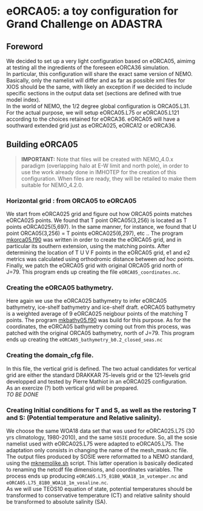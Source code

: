 # eORCA05: a toy configuration for Grand Challenge on ADASTRA
## Foreword
We decided to set up a very light configuration based on eORCA05, aimimg at testing all the ingredients of the foreseen eORCA36 simulation.  
In particular, this configuration will share the exact same version of NEMO. Basically, only the namelist will differ and as far as possible xml files for XIOS should be the same, with likely an exception  if we decided to include specific sections in the output data set (sections are defined with  true model index).   
In the world of NEMO, the 1/2 degree global configuration is ORCA05.L31. For the actual purpose, we will setup eORCA05.L75 or eORCA05.L121 according to the choices retained for eORCA36. eORCA05 will have a southward extended grid just as eORCA025, eORCA12 or eORCA36.


## Building eORCA05
> **IMPORTANT:** Note that files will be created with NEMO_4.0.x paradigm (overlapping halo at E-W limit and north pole), in order to use the work 
> already done in IMHOTEP for the creation of this configuration. When files are ready, they will be retailed  to make them suitable for
> NEMO_4.2.0.

### Horizontal grid : from ORCA05 to eORCA05
We start from eORCA025 grid and figure out how ORCA05 points matches  eORCA025  points.  We found that T point ORCA05(3,256) is located as T points eORCA025(5,697).
In the same manner, for instance, we found that U point ORCA05(3,256) = T points eORCA025(6,297), etc ..
The program [mkorca05.f90](BUILD/HGR/mkorca05.f90) was written in order to create the eORCA05 grid, and in particular its southern extension, using  the matching points.
After determining the location of T U V F points in the eORCA05 grid, e1 and e2 metrics was calculated using orthodromic distance between *ad hoc* points. Finally, we 
patch the eORCA05 grid with original ORCA05 grid north of J=79.  This program ends up creating the file `eORCA05_coordinates.nc`.

### Creating the eORCA05 bathymetry.
Here again we use the eORCA025 bathymetry to infer eORCA05 bathymetry, ice-shelf bathymetry and ice-shelf draft.  eORCA05 bathymetry is a weighted average of
9 eORCA025 neigbour points of the matching T points.  The program [mkbathy05.f90](BUILD/HGR/mkbathy05.f90) was build for this purpose. As for the coordinates,
the eORCA05 bathymetry coming out from this process, was patched with the original ORCA05 bathymetry, north of J=79. This program ends up creating the `eORCA05_bathymetry_b0.2_closed_seas.nc`

### Creating the domain_cfg file.
In this file, the vertical grid is defined. The two actual candidates for vertical grid are either the standard DRAKKAR 75-levels grid or the 121-levels grid  developped and tested by Pierre Mathiot in an eORCA025 configuration.  
As an exercize (?) both vertical grid will be prepared.  
*TO BE DONE*

### Creating Initial conditions for T and S, as well as the restoring T and S: (Potential temperature and Relative salinity).
We choose the same WOA18 data set that was used for eORCA025.L75 (30 yrs climatology, 1980-2010), and the same `SOSIE` procedure. So, all the sosie namelist used with eORCA025.L75 were adapted to eORCA05.L75.
The adaptation only consists in changing the name of the mesh_mask.nc file. The output files produced by SOSIE were reformatted to a NEMO standard, using the 
[mknemolike.sh](BUILD/INITIAL_COND/mknemolike.sh) script. This latter operation is basically  dedicated to renaming the netcdf file dimensions, and coordinates 
variables. The process ends up producing  `eORCA05.L75_81B0_WOA18_1m_votemper.nc` and `eORCA05.L75_81B0_WOA18_1m_vosaline.nc`.  
As we will use TEOS10 equation of state, potential temperatures should be transformed to conservative temperature (CT) and relative salinity should be transformed to absolute salinity (SA).
